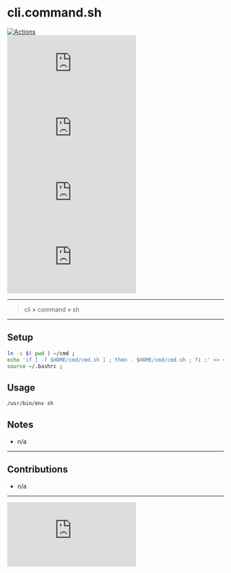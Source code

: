 <!--
# #####
# TERRAFORM LIFECYCLE MANAGED
# All changes will be overwritten
#####
-->

# cli.command.sh #

[ ![ Actions ][ actions-ico ] ][ actions-url ]  
[ ![ Coverages ][ coverages-ico ] ][ coverages-url ]  
[ ![ Issues ][ issues-ico ] ][ issues-url ]  
[ ![ Languages ][ languages-ico ] ][ languages-url ]  
[ ![ Version ][ version-ico ] ][ version-url ]  

- - -
> cli » command » sh

- - -
## Setup ##
```sh
ln -s $( pwd ) ~/cmd ;
echo 'if [ -f $HOME/cmd/cmd.sh ] ; then . $HOME/cmd/cmd.sh ; fi ;' >> ~/.bashrc ;
source ~/.bashrc ;
```

## Usage ##
```sh
/usr/bin/env sh
```

## Notes ##
* n/a

- - -
## Contributions ##
* n/a

- - -
[ ![ License ][ license-ico ] ][ license-url ]  

[ license-ico ]: https://img.shields.io/github/license/kuwas-io/cli.command.sh?style=for-the-badge&logo=github
[ license-url ]: https://choosealicense.com/licenses/isc

[ actions-ico ]: https://img.shields.io/github/workflow/status/kuwas-io/cli.command.sh/default?style=for-the-badge&logo=github
[ actions-url ]: https://github.com/kuwas-io/cli.command.sh/actions
[ coverages-ico ]: https://img.shields.io/coveralls/github/kuwas-io/cli.command.sh?style=for-the-badge&logo=github
[ coverages-url ]: https://coveralls.io/github/kuwas-io/cli.command.sh
[ issues-ico ]: https://img.shields.io/github/issues/kuwas-io/cli.command.sh?style=for-the-badge&logo=github
[ issues-url ]: https://github.com/kuwas-io/cli.command.sh/issues
[ languages-ico ]: https://img.shields.io/github/languages/top/kuwas-io/cli.command.sh?style=for-the-badge&logo=github
[ languages-url ]: https://github.com/kuwas-io/cli.command.sh/pulls
[ version-ico ]: https://img.shields.io/github/v/release/kuwas-io/cli.command.sh?style=for-the-badge&logo=github
[ version-url ]: https://github.com/kuwas-io/cli.command.sh/releases
